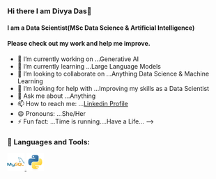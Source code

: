 ### Hi there I am Divya Das👋
#### I am a Data Scientist(MSc Data Science & Artificial Intelligence)
#### Please check out my work and help me improve.

- 🔭 I’m currently working on ...Generative AI
- 🌱 I’m currently learning ...Large Language Models
- 👯 I’m looking to collaborate on ...Anything Data Science & Machine Learning
- 🤔 I’m looking for help with ...Improving my skills as a Data Scientist
- 💬 Ask me about ...Anything 
- 📫 How to reach me: ...[Linkedin Profile](https://www.linkedin.com/in/divyadassep)
- 😄 Pronouns: ...She/Her
- ⚡ Fun fact: ...Time is running....Have a Life...
-->


### 🔨 Languages and Tools:

<a href="https://www.mysql.com/" target="_blank"> <img src="https://raw.githubusercontent.com/devicons/devicon/master/icons/mysql/mysql-original-wordmark.svg" alt="mysql" width="40" height="40"/> </a> <a href="https://www.python.org" target="_blank"> <img src="https://raw.githubusercontent.com/devicons/devicon/master/icons/python/python-original.svg" alt="python" width="40" height="40"/> </a>  </a> 


